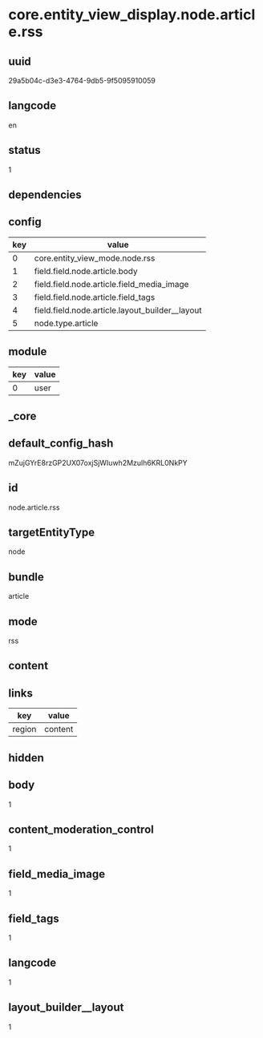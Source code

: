 # core.entity_view_display.node.article.rss

## uuid
29a5b04c-d3e3-4764-9db5-9f5095910059

## langcode
en

## status
1

## dependencies

## config
|key|value|
|-|-|
|0|core.entity_view_mode.node.rss|
|1|field.field.node.article.body|
|2|field.field.node.article.field_media_image|
|3|field.field.node.article.field_tags|
|4|field.field.node.article.layout_builder__layout|
|5|node.type.article|


## module
|key|value|
|-|-|
|0|user|


## _core

## default_config_hash
mZujGYrE8rzGP2UX07oxjSjWIuwh2Mzulh6KRL0NkPY

## id
node.article.rss

## targetEntityType
node

## bundle
article

## mode
rss

## content

## links
|key|value|
|-|-|
|region|content|


## hidden

## body
1

## content_moderation_control
1

## field_media_image
1

## field_tags
1

## langcode
1

## layout_builder__layout
1

